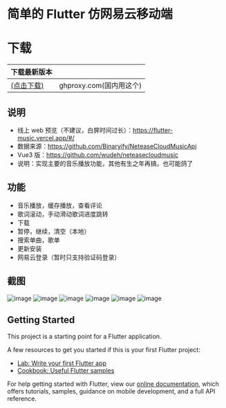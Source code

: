 # 简单的 Flutter 仿网易云移动端


# 下载

| 下载最新版本 |  |
| --- | --- |
| [(点击下载)](https://ghproxy.com/https://github.com/wudeh/flutter_music_code/blob/main/screenshot/app-armeabi-v7a-release.apk) | ghproxy.com(国内用这个) |


## 说明

- 线上 web 预览（不建议，白屏时间过长）：https://flutter-music.vercel.app/#/
- 数据来源：https://github.com/Binaryify/NeteaseCloudMusicApi
- Vue3 版：https://github.com/wudeh/neteasecloudmusic
- 说明：实现主要的音乐播放功能，其他有生之年再搞，也可能鸽了

## 功能
- 音乐播放，缓存播放，查看评论
- 歌词滚动，手动滑动歌词进度跳转
- 下载
 - 暂停，继续，清空（本地）
- 搜索单曲，歌单
- 更新安装
- 网易云登录（暂时只支持验证码登录）


## 截图

![image](./screenshot/comment.png) ![image](./screenshot/comment2.png) ![image](./screenshot/liric.png)
![image](./screenshot/list.png) ![image](./screenshot/list2.png) ![image](./screenshot/search.png)

## Getting Started

This project is a starting point for a Flutter application.

A few resources to get you started if this is your first Flutter project:

- [Lab: Write your first Flutter app](https://flutter.dev/docs/get-started/codelab)
- [Cookbook: Useful Flutter samples](https://flutter.dev/docs/cookbook)

For help getting started with Flutter, view our
[online documentation](https://flutter.dev/docs), which offers tutorials,
samples, guidance on mobile development, and a full API reference.
